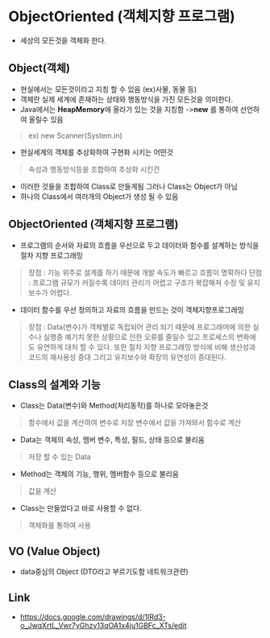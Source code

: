 ObjectOriented (객체지향 프로그램)
===============
+ 세상의 모든것을 객체화 한다.

Object(객체)
-------------
+ 현실에서는 모든것이라고 지칭 할 수 있음 (ex)사물, 동물 등) 
+ 객체란 실제 세계에 존재하는 상태와 행동방식을 가진 모든것을 의미한다.
+ Java에서는 **HeapMemory**에 올라가 있는 것을 지칭함 ->**new** 를 통하여 선언하여 올릴수 있음
> ex) new Scanner(System.in) 
+ 현실세계의 객체를 추상화하여 구현화 시키는 어떤것
> 속성과 행동방식등을 조합하여 추상화 시킨건
+ 이러한 것들을 조합하여 Class로 만들게됨 그러나 Class는 Object가 아님
+ 하나의 Class에서 여러개의 Object가 생성 될 수 있음


ObjectOriented (객체지향 프로그램)
----------------

+ 프로그램의 순서와 자료의 흐름을 우선으로 두고 데이터와 함수를 설계하는 방식을 절차 지향 프로그래밍
> 장점 : 기능 위주로 설계를 하기 때문에 개발 속도가 빠르고 흐름이 명확하다
> 단점 : 프로그램 규모가 커질수록 데이터 관리가 어렵고 구조가 복잡해져 수정 및 유지보수가 어렵다.

+ 데이터 함수를 우선 정의하고 자료의 흐름을 만드는 것이 객체지향프로그래밍
> 장점 : Data(변수)가 객체별로 독립되어 관리 되기 때문에 프로그래머에 의한 실수나 실행중 예기치 못한 상황으로 인한 오류를 줄일수 있고 
> 프로세스의 변화에도 유연하게 대처 할 수 있다. 또한 절차 지향 프로그래밍 방식에 비해 생산성과 코드의 재사용성 증대 그리고 
> 유지보수와 확장의 유연성이 증대된다.

Class의 설계와 기능
---------
+ Class는 Data(변수)와 Method(처리동작)를 하나로 모아놓은것
> 함수에서 값을 계산하여 변수로 저장
> 변수에서 값을 가져와서 함수로 계산

+ Data는 객체의 속성, 멤버 변수, 특성, 필드, 상태 등으로 불리움
> 저장 할 수 있는 Data
+ Method는 객체의 기능, 행위, 멤버함수 등으로 불리움
> 값을 계산

+ Class는 만들었다고 바로 사용할 수 없다.
> 객체화를 통하여 사용


VO (Value Object)
-------------------
+ data중심의 Object (DTO라고 부르기도함 네트워크관련)


Link
-----------
+ https://docs.google.com/drawings/d/1IRd3-o_JwqXrtL_Vwr7yGhzy13qOA1x4ju1GBFc_XTs/edit
